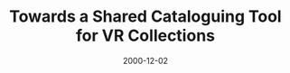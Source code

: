 ---
layout: redirect
date: 2000-12-02
title: "Towards a Shared Cataloguing Tool for VR Collections"
authors: 
    - Greenstein, Daniel
redirect_to: https://old.diglib.org/collections/vrtool/toolframe.htm
org: DLF
seo:
  type: Report
description: ""
---